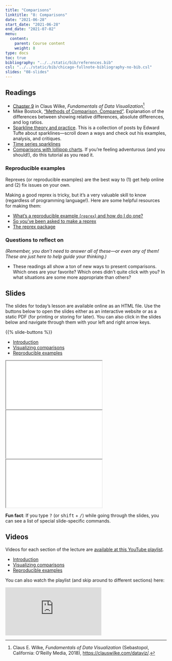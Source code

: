 ```yaml
---
title: "Comparisons"
linktitle: "8: Comparisons"
date: "2021-06-28"
start_date: "2021-06-28"
end_date: "2021-07-02"
menu:
  content:
    parent: Course content
    weight: 8
type: docs
toc: true
bibliography: "../../static/bib/references.bib"
csl: "../../static/bib/chicago-fullnote-bibliography-no-bib.csl"
slides: "08-slides"
---
```


## Readings

-   <i class="fas fa-book"></i> [Chapter 9](https://clauswilke.com/dataviz/boxplots-violins.html) in Claus Wilke, *Fundamentals of Data Visualization*[^1]
-   <i class="fas fa-external-link-square-alt"></i> Mike Bostock, [“Methods of Comparison, Compared”](https://observablehq.com/@mbostock/methods-of-comparison-compared). Explanation of the differences between showing relative differences, absolute differences, and log ratios.
-   <i class="fas fa-external-link-square-alt"></i> [Sparkline theory and practice](https://www.edwardtufte.com/bboard/q-and-a-fetch-msg?msg_id=0001OR). This is a collection of posts by Edward Tufte about sparklines—scroll down a ways and check out his examples, analysis, and critiques.
-   <i class="fas fa-external-link-square-alt"></i> [Time series sparklines](https://flowingdata.com/2017/01/24/one-dataset-visualized-25-ways/02-time-series-sparklines-2/)
-   <i class="fas fa-external-link-square-alt"></i> [Comparisons with lollipop charts](https://uc-r.github.io/lollipop). If you’re feeling adventurous (and you should!), do this tutorial as you read it.

### Reproducible examples

Reprexes (or reproducible examples) are the best way to (1) get help online and (2) fix issues on your own.

Making a good reprex is tricky, but it’s a very valuable skill to know (regardless of programming language!). Here are some helpful resources for making them:

-   <i class="fas fa-external-link-square-alt"></i> [What’s a reproducible example (`reprex`) and how do I do one?](https://community.rstudio.com/t/faq-whats-a-reproducible-example-reprex-and-how-do-i-do-one/5219)
-   <i class="fas fa-external-link-square-alt"></i> [So you’ve been asked to make a reprex](https://www.jessemaegan.com/post/so-you-ve-been-asked-to-make-a-reprex/)
-   <i class="fab fa-r-project"></i> [The reprex package](https://reprex.tidyverse.org/index.html)

### Questions to reflect on

*(Remember, you don’t need to answer all of these—or even any of them! These are just here to help guide your thinking.)*

-   These readings all show a ton of new ways to present comparisons. Which ones are your favorite? Which ones didn’t quite click with you? In what situations are some more appropriate than others?

## Slides

The slides for today’s lesson are available online as an HTML file. Use the buttons below to open the slides either as an interactive website or as a static PDF (for printing or storing for later). You can also click in the slides below and navigate through them with your left and right arrow keys.

{{% slide-buttons %}}

<ul class="nav nav-tabs" id="slide-tabs" role="tablist">
<li class="nav-item">
<a class="nav-link active" id="introduction-tab" data-toggle="tab" href="#introduction" role="tab" aria-controls="introduction" aria-selected="true">Introduction</a>
</li>
<li class="nav-item">
<a class="nav-link" id="visualizing-comparisons-tab" data-toggle="tab" href="#visualizing-comparisons" role="tab" aria-controls="visualizing-comparisons" aria-selected="false">Visualizing comparisons</a>
</li>
<li class="nav-item">
<a class="nav-link" id="reproducible-examples-tab" data-toggle="tab" href="#reproducible-examples" role="tab" aria-controls="reproducible-examples" aria-selected="false">Reproducible examples</a>
</li>
</ul>

<div id="slide-tabs" class="tab-content">

<div id="introduction" class="tab-pane fade show active" role="tabpanel" aria-labelledby="introduction-tab">

<div class="embed-responsive embed-responsive-16by9">

<iframe class="embed-responsive-item" src="/slides/08-slides.html#1">
</iframe>

</div>

</div>

<div id="visualizing-comparisons" class="tab-pane fade" role="tabpanel" aria-labelledby="visualizing-comparisons-tab">

<div class="embed-responsive embed-responsive-16by9">

<iframe class="embed-responsive-item" src="/slides/08-slides.html#comparisons">
</iframe>

</div>

</div>

<div id="reproducible-examples" class="tab-pane fade" role="tabpanel" aria-labelledby="reproducible-examples-tab">

<div class="embed-responsive embed-responsive-16by9">

<iframe class="embed-responsive-item" src="/slides/08-slides.html#reprex">
</iframe>

</div>

</div>

</div>

<div class="fyi">

**Fun fact**: If you type <kbd>?</kbd> (or <kbd>shift</kbd> + <kbd>/</kbd>) while going through the slides, you can see a list of special slide-specific commands.

</div>

## Videos

Videos for each section of the lecture are [available at this YouTube playlist](https://www.youtube.com/playlist?list=PLS6tnpTr39sGAoxtYY1GgHm2ZRQmWeTiP).

-   [Introduction](https://www.youtube.com/watch?v=pwvPAnjEHKk&list=PLS6tnpTr39sGAoxtYY1GgHm2ZRQmWeTiP)
-   [Visualizing comparisons](https://www.youtube.com/watch?v=iJOPwPYxZZE&list=PLS6tnpTr39sGAoxtYY1GgHm2ZRQmWeTiP)
-   [Reproducible examples](https://www.youtube.com/watch?v=Gv1U8IPxiOY&list=PLS6tnpTr39sGAoxtYY1GgHm2ZRQmWeTiP)

You can also watch the playlist (and skip around to different sections) here:

<div class="embed-responsive embed-responsive-16by9">

<iframe class="embed-responsive-item" src="https://www.youtube.com/embed/playlist?list=PLS6tnpTr39sGAoxtYY1GgHm2ZRQmWeTiP" frameborder="0" allow="accelerometer; autoplay; encrypted-media; gyroscope; picture-in-picture" allowfullscreen>
</iframe>

</div>

[^1]: Claus E. Wilke, *Fundamentals of Data Visualization* (Sebastopol, California: O’Reilly Media, 2018), <https://clauswilke.com/dataviz/>.
